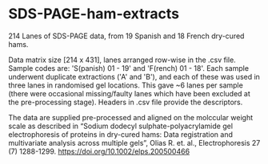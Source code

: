 # SDS-PAGE-ham-extracts
214 Lanes of SDS-PAGE data, from 19 Spanish and 18 French dry-cured hams.

Data matrix size [214 x 431], lanes arranged row-wise in the .csv file. Sample codes are: 'S(panish) 01 - 19' and 'F(rench) 01 - 18'. Each sample underwent duplicate extractions ('A' and 'B'), and each of these was used in three lanes in randomised gel locations. This gave ~6 lanes per sample (there were occasional missing/faulty lanes which have been excluded at the pre-processing stage). Headers in .csv file provide the descriptors.

The data are supplied pre-processed and aligned on the molccular weight scale as described in “Sodium dodecyl sulphate-polyacrylamide gel electrophoresis of proteins in dry-cured hams: Data registration and multivariate analysis across multiple gels”, Olias R. et. al., Electrophoresis 27 (7) 1288-1299.
https://doi.org/10.1002/elps.200500466
